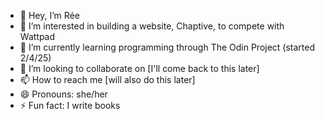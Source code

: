 - 👋 Hey, I’m Rée
- 👀 I’m interested in building a website, Chaptive, to compete with Wattpad
- 🌱 I’m currently learning programming through The Odin Project (started 2/4/25)
- 💞️ I’m looking to collaborate on [I'll come back to this later]
- 📫 How to reach me [will also do this later]
- 😄 Pronouns: she/her
- ⚡ Fun fact: I write books

<!---
DesareeImani/DesareeImani is a ✨ special ✨ repository because its `README.md` (this file) appears on your GitHub profile.
You can click the Preview link to take a look at your changes.
--->
